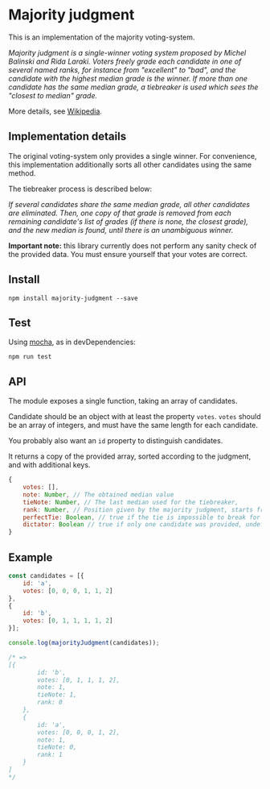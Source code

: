 # Majority judgment

This is an implementation of the majority voting-system.

*Majority judgment is a single-winner voting system proposed by Michel Balinski and Rida Laraki. Voters freely grade each candidate in one of several named ranks, for instance from "excellent" to "bad", and the candidate with the highest median grade is the winner. If more than one candidate has the same median grade, a tiebreaker is used which sees the "closest to median" grade.*

More details, see [Wikipedia](https://en.wikipedia.org/wiki/Majority_judgment).

## Implementation details

The original voting-system only provides a single winner. For convenience, this implementation additionally sorts all other candidates using the same method.

The tiebreaker process is described below:

*If several candidates share the same median grade, all other candidates are eliminated. Then, one copy of that grade is removed from each remaining candidate's list of grades (if there is none, the closest grade), and the new median is found, until there is an unambiguous winner.*

**Important note:** this library currently does not perform any sanity check of the provided data. You must ensure yourself that your votes are correct.

## Install
`npm install majority-judgment --save`

## Test
Using [mocha](https://mochajs.org/), as in devDependencies:

`npm run test`

## API

The module exposes a single function, taking an array of candidates.

Candidate should be an object with at least the property `votes`. `votes` should be an array of integers, and must have the same length for each candidate.

You probably also want an `id` property to distinguish candidates.

It returns a copy of the provided array, sorted according to the judgment, and with additional keys.

```javascript
{
    votes: [],
    note: Number, // The obtained median value
    tieNote: Number, // The last median used for the tiebreaker,
    rank: Number, // Position given by the majority judgment, starts from 0 (winner)
    perfectTie: Boolean, // true if the tie is impossible to break for this candidate, undefined otherwise
    dictator: Boolean // true if only one candidate was provided, undefined otherwise
}
```

## Example
```javascript
const candidates = [{
    id: 'a',
    votes: [0, 0, 0, 1, 1, 2]
},
{
    id: 'b',
    votes: [0, 1, 1, 1, 1, 2]
}];

console.log(majorityJudgment(candidates));

/* =>
[{
        id: 'b',
        votes: [0, 1, 1, 1, 2],
        note: 1,
        tieNote: 1,
        rank: 0
    },
    {
        id: 'a',
        votes: [0, 0, 0, 1, 2],
        note: 1,
        tieNote: 0,
        rank: 1
    }
]
*/
```
